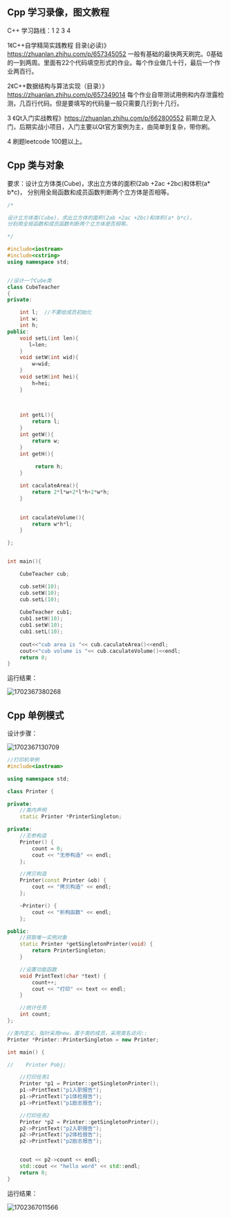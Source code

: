 ## Cpp 学习录像，图文教程
C++ 学习路线：1 2 3 4

1《C++自学精简实践教程 目录(必读)》
https://zhuanlan.zhihu.com/p/657345052
一般有基础的最快两天刷完。0基础的一到两周。里面有22个代码填空形式的作业。每个作业做几十行，最后一个作业两百行。

2《C++数据结构与算法实现（目录）》
https://zhuanlan.zhihu.com/p/657349014
每个作业自带测试用例和内存泄露检测，几百行代码。但是要填写的代码量一般只需要几行到十几行。

3 《Qt入门实战教程》https://zhuanlan.zhihu.com/p/662800552
前期立足入门，后期实战小项目，入门主要以Qt官方案例为主，由简单到复杂，带你刷。

4 刷题leetcode 100题以上。

## Cpp 类与对象
要求：设计立方体类(Cube)，求出立方体的面积(2ab +2ac +2bc)和体积(a* b*c)，
分别用全局函数和成员函数判断两个立方体是否相等。
```c++
/*

设计立方体类(Cube)，求出立方体的面积(2ab +2ac +2bc)和体积(a* b*c)，
分别用全局函数和成员函数判断两个立方体是否相等。

*/

#include<iostream>
#include<cstring>
using namespace std;


//设计一个Cube类
class CubeTeacher
{
private:

    int l;  //不要给成员初始化
    int w;
    int h;
public:
    void setL(int len){
       l=len;
    }
    void setW(int wid){
        w=wid;
    }
    void setH(int hei){
        h=hei;
    }
 

   
    int getL(){
        return l;
    }
    int getW(){
        return w;
    }
    int getH(){
        
         return h;
    }

    int caculateArea(){
        return 2*l*w+2*l*h+2*w*h;
    }
    

    int caculateVolume(){
        return w*h*l;
    }

};


int main(){

    CubeTeacher cub;

    cub.setH(10);
    cub.setW(10);
    cub.setL(10);
    
    CubeTeacher cub1;
    cub1.setH(10);
    cub1.setW(10);
    cub1.setL(10);
    
    cout<<"cub area is "<< cub.caculateArea()<<endl;
    cout<<"cub volume is "<< cub.caculateVolume()<<endl;
    return 0;
}

```
运行结果：

![1702367380268](D:\Code\CPlusPlus\CPP_QT\Cpp_Learning_Notes.assets\1702367380268.png)


## Cpp 单例模式

设计步骤：

![1702367130709](D:\Code\CPlusPlus\CPP_QT\Cpp_Learning_Notes.assets\1702367130709.png)


```c++
//打印机举例
#include<iostream>

using namespace std;

class Printer {

private:
    //类内声明
    static Printer *PrinterSingleton;

private:
    //无参构造
    Printer() {
        count = 0;
        cout << "无参构造" << endl;
    };

    //拷贝构造
    Printer(const Printer &ob) {
        cout << "拷贝构造" << endl;
    };

    ~Printer() {
        cout << "析构函数" << endl;
    };

public:
    //获取唯一实例对象
    static Printer *getSingletonPrinter(void) {
        return PrinterSingleton;
    }

    //设置功能函数
    void PrintText(char *text) {
        count++;
        cout << "打印" << text << endl;
    }

    //统计任务
    int count;
};

//类内定义，指针采用new，属于类的成员，采用类名访问::
Printer *Printer::PrinterSingleton = new Printer;

int main() {

//    Printer Pobj;

    //打印任务1
    Printer *p1 = Printer::getSingletonPrinter();
    p1->PrintText("p1入职报告");
    p1->PrintText("p1体检报告");
    p1->PrintText("p1励志报告");

    //打印任务2
    Printer *p2 = Printer::getSingletonPrinter();
    p2->PrintText("p2入职报告");
    p2->PrintText("p2体检报告");
    p2->PrintText("p2励志报告");


    cout << p2->count << endl;
    std::cout << "hello word" << std::endl;
    return 0;
}
```
运行结果：

![1702367011566](D:\Code\CPlusPlus\CPP_QT\Cpp_Learning_Notes.assets\1702367011566.png)

